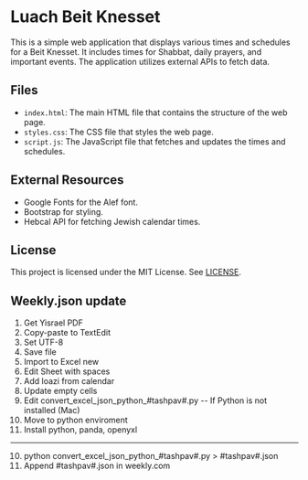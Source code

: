 # Luach Beit Knesset

This is a simple web application that displays various times and schedules for a Beit Knesset. It includes times for Shabbat, daily prayers, and important events. The application utilizes external APIs to fetch data.

## Files

- `index.html`: The main HTML file that contains the structure of the web page.
- `styles.css`: The CSS file that styles the web page.
- `script.js`: The JavaScript file that fetches and updates the times and schedules.

## External Resources

- Google Fonts for the Alef font.
- Bootstrap for styling.
- Hebcal API for fetching Jewish calendar times.


## License

This project is licensed under the MIT License. See [LICENSE](LICENSE).

## Weekly.json update

1. Get Yisrael PDF 
2. Copy-paste to TextEdit
3. Set UTF-8
4. Save file
5. Import to Excel new
6. Edit Sheet with spaces
7. Add loazi from calendar
8. Update empty cells
9. Edit convert_excel_json_python_#tashpav#.py
-- If Python is not installed (Mac)
1. Move to python enviroment
2. Install python, panda, openyxl
----------------------------------
10. python convert_excel_json_python_#tashpav#.py > #tashpav#.json
11. Append #tashpav#.json in weekly.com